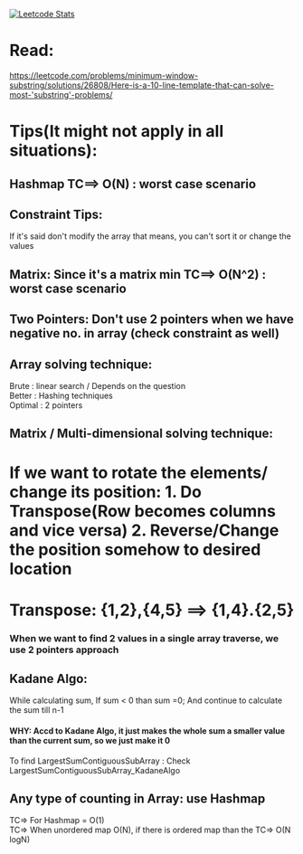 [![Leetcode Stats](https://leetcard.jacoblin.cool/sohailcodes23)](https://leetcode.com/sohailcodes23/)

# Read:

https://leetcode.com/problems/minimum-window-substring/solutions/26808/Here-is-a-10-line-template-that-can-solve-most-'substring'-problems/

# Tips(It might not apply in all situations):

## Hashmap TC==> O(N) : worst case scenario

## Constraint Tips:
If it's said don't modify the array that means, you can't sort it or change the values

## Matrix: Since it's a matrix min TC==> O(N^2) : worst case scenario

## Two Pointers: Don't use 2 pointers when we have negative no. in array (check constraint as well)
## Array solving technique:

Brute : linear search / Depends on the question \
Better : Hashing techniques \
Optimal : 2 pointers

## Matrix / Multi-dimensional solving technique:
# If we want to rotate the elements/ change its position: 1. Do Transpose(Row becomes columns and vice versa) 2. Reverse/Change the position somehow to desired location 
# Transpose: {1,2},{4,5} ==> {1,4}.{2,5}

### When we want to find 2 values in a single array traverse, we use 2 pointers approach

## Kadane Algo:

While calculating sum, If sum < 0 than sum =0; And continue to calculate the sum till n-1

#### WHY: Accd to Kadane Algo, it just makes the whole sum a smaller value than the current sum, so we just make it 0

To find LargestSumContiguousSubArray : Check LargestSumContiguousSubArray_KadaneAlgo

## Any type of counting in Array: use Hashmap

TC=> For Hashmap = O(1)\
TC=> When unordered map O(N), if there is ordered map than the TC=> O(N logN)
